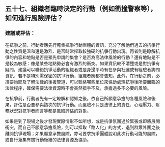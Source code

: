 ## 五十七、組織者臨時決定的行動（例如衝撞警察等），如何進行風險評估？

### 建議或評估：

在抗爭之前，行動者應先行蒐集抗爭行動團體的資訊，充分了解他們過去的抗爭行動之性質是溫和還是激烈、是否時常採取較強硬的抗爭行動出現。再者則是瞭解抗爭的內容和地點是否是預先申請的集會？是否為高法律風險的行動？還有地點是不是較為敏感：像是某些地點勢必會有激烈的衝突。如果資訊較不清楚或是對抗爭有疑問，建議可以聯絡抗爭活動的組織者或是身邊平時有在參與社運或有經驗者詢問資訊，若不是特別需保密的抗爭行動，組織者應都會告知。此外，在行動之前，必須要詢問及了解法律的後援管道，可以聯絡哪些單位來協助處理抗爭後所要面臨的法律程序，確保需要法律資源時不會突然措手不及，承擔過多不必要的風險。

在抗爭前，行動者先有一定瞭解和認知之後，依自己所願意承擔的各種風險和後果，評估是否要參與該次的抗爭行動。而風險不只是法律上的責任，心理壓力、財務狀況對抗爭者而言等都是風險評估的對象。

如果是到了現場之後才發現實際情形不如所想，或是抗爭氛圍過於緊張或即將展開衝突，而自己不願意承擔風險，則可以採取「路人化」的方式，退到群眾外圍之後離開抗爭現場；如果願意承擔風險，亦可要求抗爭團體說明此次行動可能的風險，或自行蒐集有關行動後續的法律資源及協助。
